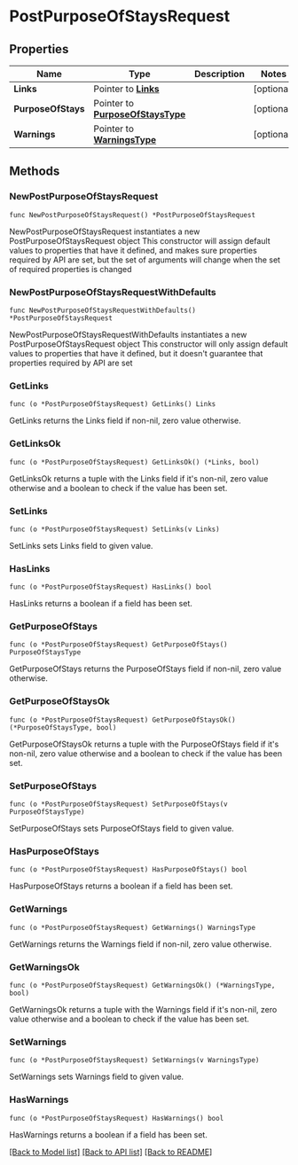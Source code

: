 # PostPurposeOfStaysRequest

## Properties

Name | Type | Description | Notes
------------ | ------------- | ------------- | -------------
**Links** | Pointer to [**Links**](Links.md) |  | [optional] 
**PurposeOfStays** | Pointer to [**PurposeOfStaysType**](PurposeOfStaysType.md) |  | [optional] 
**Warnings** | Pointer to [**WarningsType**](WarningsType.md) |  | [optional] 

## Methods

### NewPostPurposeOfStaysRequest

`func NewPostPurposeOfStaysRequest() *PostPurposeOfStaysRequest`

NewPostPurposeOfStaysRequest instantiates a new PostPurposeOfStaysRequest object
This constructor will assign default values to properties that have it defined,
and makes sure properties required by API are set, but the set of arguments
will change when the set of required properties is changed

### NewPostPurposeOfStaysRequestWithDefaults

`func NewPostPurposeOfStaysRequestWithDefaults() *PostPurposeOfStaysRequest`

NewPostPurposeOfStaysRequestWithDefaults instantiates a new PostPurposeOfStaysRequest object
This constructor will only assign default values to properties that have it defined,
but it doesn't guarantee that properties required by API are set

### GetLinks

`func (o *PostPurposeOfStaysRequest) GetLinks() Links`

GetLinks returns the Links field if non-nil, zero value otherwise.

### GetLinksOk

`func (o *PostPurposeOfStaysRequest) GetLinksOk() (*Links, bool)`

GetLinksOk returns a tuple with the Links field if it's non-nil, zero value otherwise
and a boolean to check if the value has been set.

### SetLinks

`func (o *PostPurposeOfStaysRequest) SetLinks(v Links)`

SetLinks sets Links field to given value.

### HasLinks

`func (o *PostPurposeOfStaysRequest) HasLinks() bool`

HasLinks returns a boolean if a field has been set.

### GetPurposeOfStays

`func (o *PostPurposeOfStaysRequest) GetPurposeOfStays() PurposeOfStaysType`

GetPurposeOfStays returns the PurposeOfStays field if non-nil, zero value otherwise.

### GetPurposeOfStaysOk

`func (o *PostPurposeOfStaysRequest) GetPurposeOfStaysOk() (*PurposeOfStaysType, bool)`

GetPurposeOfStaysOk returns a tuple with the PurposeOfStays field if it's non-nil, zero value otherwise
and a boolean to check if the value has been set.

### SetPurposeOfStays

`func (o *PostPurposeOfStaysRequest) SetPurposeOfStays(v PurposeOfStaysType)`

SetPurposeOfStays sets PurposeOfStays field to given value.

### HasPurposeOfStays

`func (o *PostPurposeOfStaysRequest) HasPurposeOfStays() bool`

HasPurposeOfStays returns a boolean if a field has been set.

### GetWarnings

`func (o *PostPurposeOfStaysRequest) GetWarnings() WarningsType`

GetWarnings returns the Warnings field if non-nil, zero value otherwise.

### GetWarningsOk

`func (o *PostPurposeOfStaysRequest) GetWarningsOk() (*WarningsType, bool)`

GetWarningsOk returns a tuple with the Warnings field if it's non-nil, zero value otherwise
and a boolean to check if the value has been set.

### SetWarnings

`func (o *PostPurposeOfStaysRequest) SetWarnings(v WarningsType)`

SetWarnings sets Warnings field to given value.

### HasWarnings

`func (o *PostPurposeOfStaysRequest) HasWarnings() bool`

HasWarnings returns a boolean if a field has been set.


[[Back to Model list]](../README.md#documentation-for-models) [[Back to API list]](../README.md#documentation-for-api-endpoints) [[Back to README]](../README.md)


